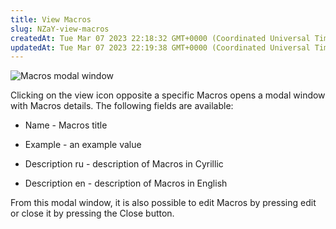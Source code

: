 ```yaml
---
title: View Macros
slug: NZaY-view-macros
createdAt: Tue Mar 07 2023 22:18:32 GMT+0000 (Coordinated Universal Time)
updatedAt: Tue Mar 07 2023 22:19:38 GMT+0000 (Coordinated Universal Time)
---
```


![Macros modal window](../../assets/ayrvGmD_P_uSZ3QHT7uF9_screenshot-2023-01-28-at-225307.png)

Clicking on the view icon opposite a specific Macros opens a modal window with Macros details. The following fields are available:

*   Name - Macros title

*   Example - an example value

*   Description ru - description of Macros in Cyrillic

*   Description en - description of Macros in English

From this modal window, it is also possible to edit Macros by pressing edit or close it by pressing the Close button.

##

